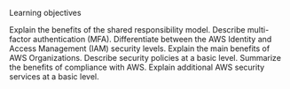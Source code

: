 Learning objectives

Explain the benefits of the shared responsibility model.
Describe multi-factor authentication (MFA).
Differentiate between the AWS Identity and Access Management (IAM) security levels.
Explain the main benefits of AWS Organizations.
Describe security policies at a basic level.
Summarize the benefits of compliance with AWS.
Explain additional AWS security services at a basic level.